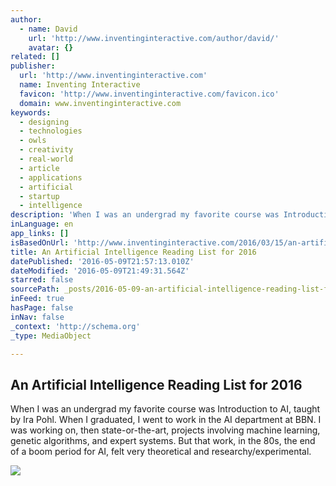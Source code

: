 ```yaml
---
author:
  - name: David
    url: 'http://www.inventinginteractive.com/author/david/'
    avatar: {}
related: []
publisher:
  url: 'http://www.inventinginteractive.com'
  name: Inventing Interactive
  favicon: 'http://www.inventinginteractive.com/favicon.ico'
  domain: www.inventinginteractive.com
keywords:
  - designing
  - technologies
  - owls
  - creativity
  - real-world
  - article
  - applications
  - artificial
  - startup
  - intelligence
description: 'When I was an undergrad my favorite course was Introduction to AI, taught by Ira Pohl. When I graduated, I went to work in the AI department at BBN. I was working on, then state-or-the-art, projects involving machine learning, genetic algorithms, and expert systems. But that work, in the 80s, the end of a boom period for AI, felt very theoretical and researchy/experimental.'
inLanguage: en
app_links: []
isBasedOnUrl: 'http://www.inventinginteractive.com/2016/03/15/an-artificial-intelligence-reading-list-for-2016/'
title: An Artificial Intelligence Reading List for 2016
datePublished: '2016-05-09T21:57:13.010Z'
dateModified: '2016-05-09T21:49:31.564Z'
starred: false
sourcePath: _posts/2016-05-09-an-artificial-intelligence-reading-list-for-2016.md
inFeed: true
hasPage: false
inNav: false
_context: 'http://schema.org'
_type: MediaObject

---
```

<article style=""><h1>An Artificial Intelligence Reading List for 2016</h1><p>When I was an undergrad my favorite course was Introduction to AI, taught by Ira Pohl. When I graduated, I went to work in the AI department at BBN. I was working on, then state-or-the-art, projects involving machine learning, genetic algorithms, and expert systems. But that work, in the 80s, the end of a boom period for AI, felt very theoretical and researchy/experimental.</p><img src="http://www.inventinginteractive.com/wp-content/uploads/2016/03/20120716-Hal-9000-672x372.jpg" /></article>